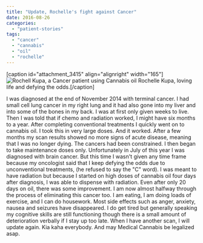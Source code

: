 ```yaml
---
title: "Update, Rochelle's fight against Cancer"
date: 2016-08-26
categories: 
  - "patient-stories"
tags: 
  - "cancer"
  - "cannabis"
  - "oil"
  - "rochelle"
---
```


\[caption id="attachment\_3415" align="alignright" width="165"\]![Rochell Kupa, a Cancer patient using Cannabis oil](/wp-content/uploads/2016/08/Rochelle-165x300.jpg) Rochelle Kupa, loving life and defying the odds.\[/caption\]

I was diagnosed at the end of November 2014 with terminal cancer. I had small cell lung cancer in my right lung and it had also gone into my liver and into some of the bones in my back. I was at first only given weeks to live. Then I was told that if chemo and radiation worked, I might have six months to a year. After completing conventional treatments I quickly went on to cannabis oil. I took this in very large doses. And it worked. After a few months my scan results showed no more signs of acute disease, meaning that I was no longer dying. The cancers had been constrained. I then began to take maintenance doses only. Unfortunately in July of this year I was diagnosed with brain cancer. But this time I wasn't given any time frame because my oncologist said that I keep defying the odds due to unconventional treatments, (he refused to say the "C" word). I was meant to have radiation but because I started on high doses of cannabis oil four days after diagnosis, I was able to dispense with radiation. Even after only 20 days on oil, there was some improvement. I am now almost halfway through the process of eliminating this cancer too. I am eating, I am doing loads of exercise, and I can do housework. Most side effects such as anger, anxiety, nausea and seizures have disappeared. I do get tired but generally speaking my cognitive skills are still functioning though there is a small amount of deterioration verbally if I stay up too late. When I have another scan, I will update again. Kia kaha everybody. And may Medical Cannabis be legalized asap.
